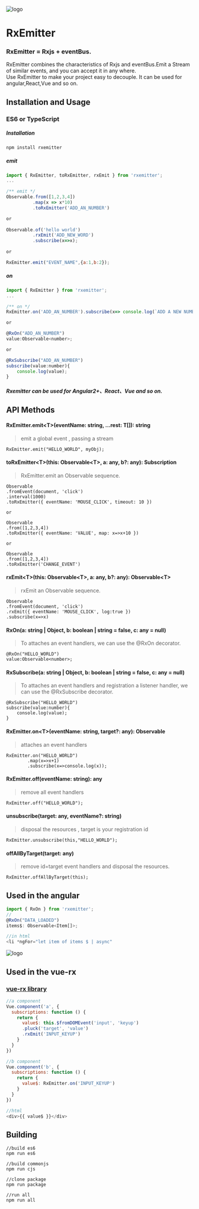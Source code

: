 ![logo](https://github.com/a-jie/RxEmitter/blob/master/logo/logo.png?raw=true)

# RxEmitter

### RxEmitter = Rxjs + eventBus.  
RxEmitter combines the characteristics of Rxjs and eventBus.Emit a Stream of similar events, and you can accept it in any where.  
Use RxEmitter to make your project easy to decouple.
It can be used for angular,React,Vue and so on.


## Installation and Usage

### ES6 or TypeScript

##### Installation
```sh
npm install rxemitter
```

##### emit

```js
import { RxEmitter, toRxEmitter, rxEmit } from 'rxemitter';
...

/** emit */
Observable.from([1,2,3,4])
          .map(x => x*10)
          .toRxEmitter('ADD_AN_NUMBER')

or
 
Observable.of('hello world')
          .rxEmit('ADD_NEW_WORD')
          .subscribe(x=>x);
          
or 

RxEmitter.emit("EVENT_NAME",{a:1,b:2});
```

##### on

```js
import { RxEmitter } from 'rxemitter';
...

/** on */
RxEmitter.on('ADD_AN_NUMBER').subscribe(x=> console.log(`ADD A NEW NUMBER - ${x}`));

or

@RxOn("ADD_AN_NUMBER")
value:Observable<number>;

or 

@RxSubscribe("ADD_AN_NUMBER")
subscribe(value:number){
    console.log(value);
}
```

##### Rxemitter can be used for Angular2+、React、Vue and so on.

## API Methods

#### RxEmitter.emit\<T\>(eventName: string, ...rest: T[]): string
> emit a global event , passing a stream

```
RxEmitter.emit("HELLO_WORLD", myObj);
```

#### toRxEmitter\<T\>(this: Observable\<T\>, a: any, b?: any): Subscription
> RxEmitter.emit an Observable sequence.

```
Observable
.fromEvent(document, 'click')
.interval(1000)
.toRxEmitter({ eventName: 'MOUSE_CLICK', timeout: 10 })

or

Observable
.from([1,2,3,4])
.toRxEmitter({ eventName: 'VALUE', map: x=>x+10 })

or

Observable
.from([1,2,3,4])
.toRxEmitter('CHANGE_EVENT')
```

#### rxEmit\<T\>(this: Observable\<T\>, a: any, b?: any): Observable\<T\>
> rxEmit an Observable sequence.

```
Observable
.fromEvent(document, 'click')
.rxEmit({ eventName: 'MOUSE_CLICK', log:true })
.subscribe(x=>x)
```

#### RxOn(a: string | Object, b: boolean | string = false, c: any = null)
> To attaches an event handlers, we can use the @RxOn decorator.

```
@RxOn("HELLO_WORLD")
value:Observable<number>;
```

#### RxSubscribe(a: string | Object, b: boolean | string = false, c: any = null)
> To attaches an event handlers and registration a listener handler, we can use the @RxSubscribe decorator.

```
@RxSubscribe("HELLO_WORLD")
subscribe(value:number){
	console.log(value);
}
```

#### RxEmitter.on\<T\>(eventName: string, target?: any): Observable<T>
> attaches an event handlers

```
RxEmitter.on("HELLO_WORLD")
		.map(x=>x+1)
		.subscribe(x=>console.log(x));
```

#### RxEmitter.off(eventName: string): any
> remove all event handlers

```
RxEmitter.off("HELLO_WORLD");
```

#### unsubscribe(target: any, eventName?: string)
> disposal the resources , target is your registration id

```
RxEmitter.unsubscribe(this,"HELLO_WORLD");
```

#### offAllByTarget(target: any)
> remove id=target event handlers and disposal the resources.

```
RxEmitter.offAllByTarget(this);
```

## Used in the angular

```js
import { RxOn } from 'rxemitter';
//
@RxOn("DATA_LOADED")
items$: Observable<Item[]>;

//in html
<li *ngFor="let item of items $ | async"
```

![logo](https://github.com/a-jie/RxEmitter/blob/master/logo/emitter.png?raw=true)

## Used in the vue-rx
### [vue-rx library](https://github.com/vuejs/vue-rx)

```js
//a component
Vue.component('a', {
  subscriptions: function () {
    return {
      value$: this.$fromDOMEvent('input', 'keyup')
      .pluck('target', 'value')
      .rxEmit('INPUT_KEYUP')
    }
  }
})

//b component
Vue.component('b', {
  subscriptions: function () {
    return {
      value$: RxEmitter.on('INPUT_KEYUP')
    }
  }
})

//html
<div>{{ value$ }}</div>
```

## Building
```
//build es6
npm run es6

//build commonjs
npm run cjs

//clone package
npm run package

//run all
npm run all
```
